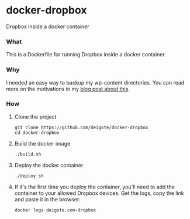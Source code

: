 # docker-dropbox
Dropbox inside a docker container

### What

This is a Dockerfile for running Dropbox inside a docker container.

### Why

I needed an easy way to backup my wp-content directories. You can read more on the motivations in my [blog post about this](http://blog.deigote.com).

### How

1. Clone the project

	```
	git clone https://github.com/deigote/docker-dropbox 
	cd docker-dropbox
	```

2. Build the docker image

	```./build.sh```

3. Deploy the docker container

	```./deploy.sh```

4. If it's the first time you deploy the container, you'll need to add the container to your allowed Dropbox devices. Get the logs, copy the link and paste it in the browser:

	```docker logs deigote.com-dropbox```

